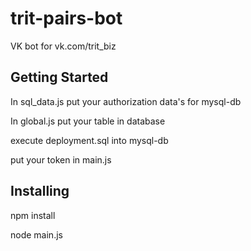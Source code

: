 # trit-pairs-bot

VK bot for vk.com/trit_biz

## Getting Started

In sql_data.js put your authorization data's for mysql-db

In global.js put your table in database

execute deployment.sql into mysql-db

put your token in main.js

## Installing

npm install

node main.js